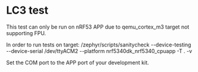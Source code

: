 # LC3 test
This test can only be run on nRF53 APP due to qemu_cortex_m3 target not supporting FPU.

In order to run tests on target:
/zephyr/scripts/sanitycheck --device-testing --device-serial /dev/ttyACM2 --platform nrf5340dk_nrf5340_cpuapp -T . -v

Set the COM port to the APP port of your development kit.
